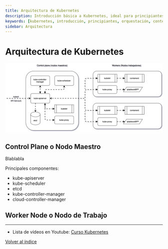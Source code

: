```yaml
---
title: Arquitectura de Kubernetes 
description: Introducción básica a Kubernetes, ideal para principiantes que desean aprender sobre esta tecnología de orquestación de contenedores.
keywords: [kubernetes, introducción, principiantes, orquestación, contenedores]
sidebar: Arquitectura 
---
```



# Arquitectura de Kubernetes





![Arquitectura de Kubernetes](./diagramas/arquitectura.drawio.svg)

## Control Plane o Nodo Maestro
Blablabla

Principales componentes:
- kube-apiserver
- kube-scheduler
- etcd
- kube-controller-manager
- cloud-controller-manager


## Worker Node o Nodo de Trabajo



---
* Lista de vídeos en Youtube: [Curso Kubernetes](https://www.youtube.com/playlist?list=PLQhxXeq1oc2k9MFcKxqXy5GV4yy7wqSma)

[Volver al índice](README.md#índice)